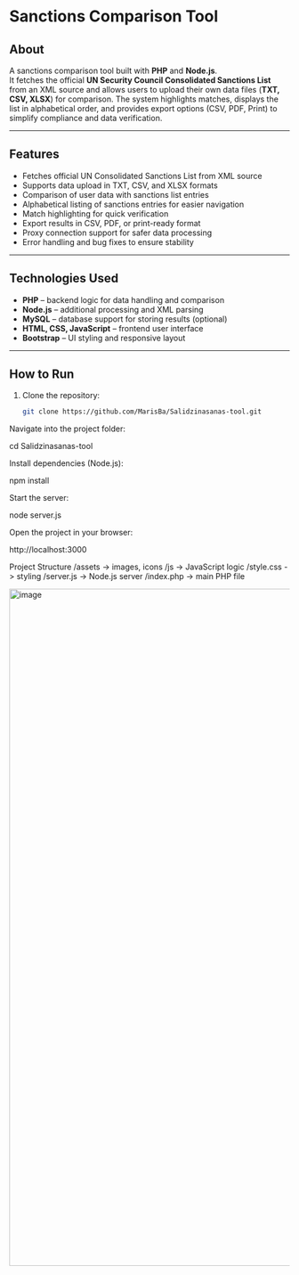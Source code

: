 
# Sanctions Comparison Tool

## About
A sanctions comparison tool built with **PHP** and **Node.js**.  
It fetches the official **UN Security Council Consolidated Sanctions List** from an XML source and allows users to upload their own data files (**TXT, CSV, XLSX**) for comparison. The system highlights matches, displays the list in alphabetical order, and provides export options (CSV, PDF, Print) to simplify compliance and data verification.

---

## Features
- Fetches official UN Consolidated Sanctions List from XML source  
- Supports data upload in TXT, CSV, and XLSX formats  
- Comparison of user data with sanctions list entries  
- Alphabetical listing of sanctions entries for easier navigation  
- Match highlighting for quick verification  
- Export results in CSV, PDF, or print-ready format  
- Proxy connection support for safer data processing  
- Error handling and bug fixes to ensure stability  

---

## Technologies Used
- **PHP** – backend logic for data handling and comparison  
- **Node.js** – additional processing and XML parsing  
- **MySQL** – database support for storing results (optional)  
- **HTML, CSS, JavaScript** – frontend user interface  
- **Bootstrap** – UI styling and responsive layout  

---

## How to Run
1. Clone the repository:
   ```bash
   git clone https://github.com/MarisBa/Salidzinasanas-tool.git
Navigate into the project folder:

cd Salidzinasanas-tool


Install dependencies (Node.js):

npm install


Start the server:

node server.js


Open the project in your browser:

http://localhost:3000

Project Structure
/assets        -> images, icons
/js            -> JavaScript logic
/style.css     -> styling
/server.js     -> Node.js server
/index.php     -> main PHP file





<img width="2617" height="1216" alt="image" src="https://github.com/user-attachments/assets/5505c90d-3779-4382-8ba9-7a3f621ce884" />
